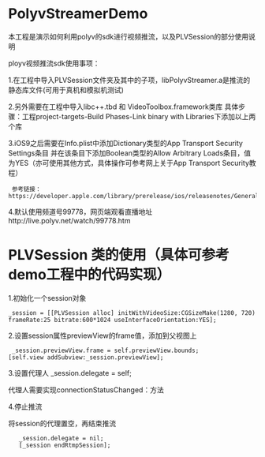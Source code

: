 # PolyvStreamerDemo

本工程是演示如何利用polyv的sdk进行视频推流，以及PLVSession的部分使用说明

ployv视频推流sdk使用事项：

1.在工程中导入PLVSession文件夹及其中的子项，libPolyvStreamer.a是推流的静态库文件(可用于真机和模拟机测试)

2.另外需要在工程中导入libc++.tbd 和 VideoToolbox.framework类库
     具体步骤：工程project-targets-Build Phases-Link binary with Libraries下添加以上两个库
  
3.iOS9之后需要在Info.plist中添加Dictionary类型的App Transport Security Settings条目
     并在该条目下添加Boolean类型的Allow Arbitrary Loads条目，值为YES（亦可使用其他方式，具体操作可参考网上关于App Transport      Security教程）
     
     参考链接：https://developer.apple.com/library/prerelease/ios/releasenotes/General/WhatsNewIniOS/Articles/iOS9.html
     
4.默认使用频道号99778，网页端观看直播地址http://live.polyv.net/watch/99778.htm

# PLVSession 类的使用（具体可参考demo工程中的代码实现）

1.初始化一个session对象

    _session = [[PLVSession alloc] initWithVideoSize:CGSizeMake(1280, 720) frameRate:25 bitrate:600*1024 useInterfaceOrientation:YES];

2.设置session属性previewView的frame值，添加到父视图上

     _session.previewView.frame = self.previewView.bounds;
    [self.view addSubview:_session.previewView];
    
3.设置代理人   _session.delegate = self;

代理人需要实现connectionStatusChanged：方法

4.停止推流

将session的代理置空，再结束推流

       _session.delegate = nil;
       [_session endRtmpSession];

